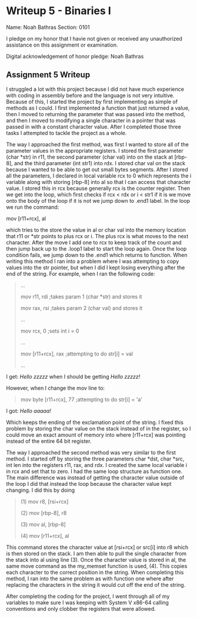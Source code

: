 Writeup 5 - Binaries I
======

Name: Noah Bathras
Section: 0101

I pledge on my honor that I havie not given or received any unauthorized assistance on this assignment or examination.

Digital acknowledgement of honor pledge: Noah Bathras

## Assignment 5 Writeup

I struggled a lot with this project because I did not have much experience with coding in assembly before and the language is not very intuitive.  Because of this, I started the project by first implementing as simple of methods as I could.  I first implemented a function that just returned a value, then I moved to returning the parameter that was passed into the method, and then I moved to modifying a single character in a pointer that was passed in with a constant character value.  After I completed those three tasks I attempted to tackle the project as a whole.

The way I approached the first method, was first I wanted to store all of the parameter values in the appropriate registers.  I stored the first parameter (char *str) in r11, the second parameter (char val) into on the stack at [rbp-8], and the third parameter (int str1) into rdx.  I stored char val on the stack because I wanted to be able to get out small bytes segments.  After I stored all the parameters, I declared in local variable rcx to 0 which represents the i variable along with storing [rbp-8] into al so that I can access that character value.  I stored this in rcx because generally rcx is the counter register.  Then we get into the loop, which first checks if rcx < rdx or i < str1 if it is we move onto the body of the loop if it is not we jump down to .end1 label.  In the loop we run the command:

mov	[r11+rcx], al

which tries to the store the value in al or char val into the memory location that r11 or *str points to plus rcx or i.  The plus rcx is what moves to the next character.  After the move I add one to rcx to keep track of the count and then jump back up to the .loop1 label to start the loop again.  Once the loop condition fails, we jump down to the .end1 which returns to function.
When writing this method I ran into a problem where I was attempting to copy values into the str pointer, but when I did I kept losing everything after the end of the string.  For example, when I ran the following code:

> ...
>
> mov	r11, rdi	;takes param 1 (char *str) and stores it
>
> mov	rax, rsi	;takes param 2 (char val) and stores it
>
> ...
>
> mov	rcx, 0		;sets int i = 0
>
> ...
>
> mov	[r11+rcx], rax	;attempting to do str[i] = val
>
> ...

I get: *Hello zzzzz* when I should be getting *Hello zzzzz!*

However, when I change the mov line to:

> mov	byte [r11+rcx], 77 ;attempting to do str[i] = 'a'

I got: *Hello aaaaa!*

Which keeps the ending of the exclamation point of the string.  I fixed this problem by storing the char value on the stack instead of in the register, so I could move an exact amount of memory into where [r11+rcx] was pointing instead of the entire 64 bit register.

The way I approached the second method was very similar to the first method.  I started off by storing the three parameters char *dst, char *src, int len into the registers r11, rax, and rdx.  I created the same local variable i in rcx and set that to zero.  I had the same loop structure as function one.  The main difference was instead of getting the character value outside of the loop I did that instead the loop because the character value kept changing.  I did this by doing

> (1) mov		r8, [rsi+rcx]
>
> (2) mov		[rbp-8], r8
>
> (3) mov		al, [rbp-8]
>
> (4) mov		[r11+rcx], al

This command stores the character value at [rsi+rcx] or src[i] into r8 which is then stored on the stack.  I am then able to pull the single character from the stack into al using line (3).  Once the character value is stored in al, the same move command as the my_memset function is used, (4).  This copies each character to the correct position in the string.
When completing this method, I ran into the same problem as with function one where after replacing the characters in the string it would cut off the end of the string.

After completing the coding for the project, I went through all of my variables to make sure I was keeping with System V x86-64 calling conventions and only clobber the registers that were allowed.

